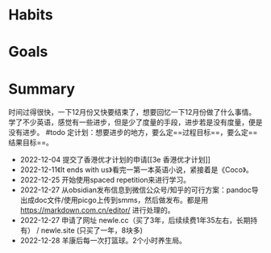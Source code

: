 

# Habits


# Goals


# Summary
时间过得很快，一下12月份又快要结束了，想要回忆一下12月份做了什么事情。
学了不少英语，感觉有一些进步，但是少了度量的手段，进步若是没有度量，便是没有进步。
#todo 定计划：想要进步的地方，要么定==过程目标==，要么定==结果目标==。
- 2022-12-04 提交了香港优才计划的申请[[3e 香港优才计划]]
- 2022-12-11《It ends with us》看完一第一本英语小说，紧接着是《Coco》。
- 2022-12-25 开始使用spaced repetition来进行学习。
- 2022-12-27 从obsidian发布信息到微信公众号/知乎的可行方案：pandoc导出成doc文件/使用picgo上传到smms，然后做发布。都是用 https://markdown.com.cn/editor/ 进行处理的。
- 2022-12-27 申请了网址 newle.cc（买了3年，后续续费1年35左右，长期持有） / newle.site (只买了一年，8块多)
- 2022-12-28 羊康后每一次打篮球。2个小时养生局。